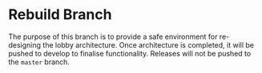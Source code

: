 # Rebuild Branch

The purpose of this branch is to provide a safe environment for re-designing the lobby architecture. Once architecture is completed, it will be pushed to develop to finalise functionality. Releases will not be pushed to the `master` branch.
